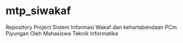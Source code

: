 # mtp_siwakaf
Repository Project Sistem Informasi Wakaf dan kehartabendaan PCm Piyungan Oleh Mahasiswa Teknik Informatika
